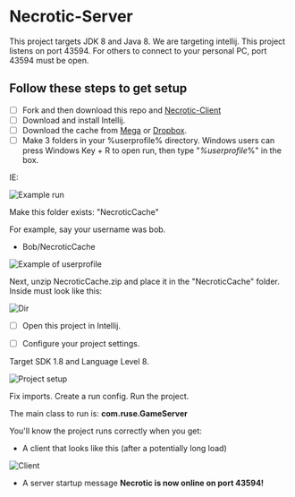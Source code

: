 # Necrotic-Server
This project targets JDK 8 and Java 8. We are targeting intellij. This project listens on port 43594. For others to connect to your personal PC, port 43594 must be open. 

## Follow these steps to get setup

- [ ] Fork and then download this repo and [Necrotic-Client](https://github.com/NecroticPublic/Necrotic-Client/)
- [ ] Download and install Intellij. 
- [ ] Download the cache from [Mega](https://mega.nz/file/s8cwVLhC#NeGH0hPsVLJHzx8cTieYpd7jzUX-rvcifTu22Kw2UZo) or [Dropbox](https://www.dropbox.com/s/up31n4hfne0dqpd/NecroticCache.zip?dl=1).
- [ ] Make 3 folders in your %userprofile% directory. Windows users can press Windows Key + R to open run, then type "*%userprofile*%" in the box.

IE:

![Example run](https://i.imgur.com/0Z8wMJq.png)

Make this folder exists: "NecroticCache"

For example, say your username was bob.
- Bob/NecroticCache

![Example of userprofile](https://i.imgur.com/Twmfc4u.png)

Next, unzip NecroticCache.zip and place it in the "NecroticCache" folder. Inside must look like this:

![Dir](https://i.imgur.com/v5X9IDx.png)

- [ ] Open this project in Intellij.

- [ ] Configure your project settings.

Target SDK 1.8 and Language Level 8.

![Project setup](https://i.imgur.com/n3A5MfU.png)

Fix imports. 
Create a run config.
Run the project.

The main class to run is: **com.ruse.GameServer**

You'll know the project runs correctly when you get:

- A client that looks like this (after a potentially long load)

![Client](https://i.imgur.com/jjvAp6F.png)

- A server startup message **Necrotic is now online on port 43594!**
